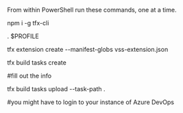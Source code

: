 From within PowerShell run these commands, one at a time.

npm i -g tfx-cli

. $PROFILE

tfx extension create --manifest-globs vss-extension.json

tfx build tasks create 

#fill out the info

tfx build tasks upload --task-path .

#you might have to login to your instance of Azure DevOps 

